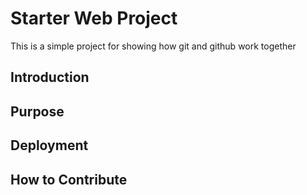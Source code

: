 # Starter Web Project
This is a simple project for showing how git and github work together
## Introduction

## Purpose

## Deployment

## How to Contribute
